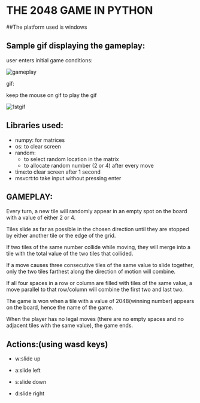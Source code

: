 # THE 2048 GAME IN PYTHON
##The platform used is windows 

## Sample gif displaying the gameplay:
user enters initial game conditions:


![gameplay](https://user-images.githubusercontent.com/64685403/82234061-7f45c880-994e-11ea-8b8d-7d96fd252ad3.PNG)

gif:

keep the mouse on gif to play the gif

![1stgif](https://user-images.githubusercontent.com/64685403/82232527-62a89100-994c-11ea-8165-5d47f5509d56.gif)
## Libraries used:
- numpy: for matrices
- os: to clear screen
- random:
  - to select random location in the matrix
  - to allocate random number (2 or 4) after every move
- time:to clear screen after 1 second
- msvcrt:to take input without pressing enter

## GAMEPLAY:
Every turn, a new tile will randomly appear in an empty spot on the board with a value of either 2 or 4.

Tiles slide as far as possible in the chosen direction until they are stopped by either another tile or the edge of the grid. 

If two tiles of the same number collide while moving, they will merge into a tile with the total value of the two tiles that collided.

If a move causes three consecutive tiles of the same value to slide together, only the two tiles farthest along the direction of motion will combine. 

If all four spaces in a row or column are filled with tiles of the same value, a move parallel to that row/column will combine the first
two and last two.

The game is won when a tile with a value of 2048(winning number) appears on the board, hence the name of the game.

When the player has no legal moves (there are no empty spaces and no adjacent tiles with the same value), the game ends.


## Actions:(using wasd keys)
- w:slide up

- a:slide left

- s:slide down

- d:slide right
